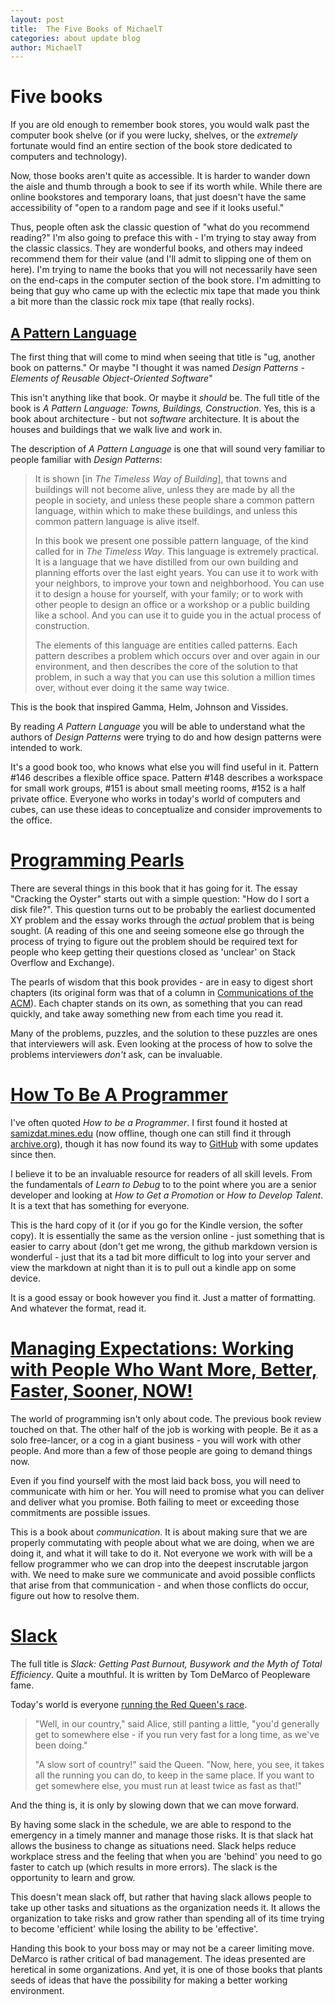 ```yaml
---
layout: post
title:  The Five Books of MichaelT
categories: about update blog
author:	MichaelT
---
```


# Five books

If you are old enough to remember book stores, you would walk past the
computer book shelve (or if you were lucky, shelves, or the *extremely*
fortunate would find an entire section of the book store dedicated to
computers and technology).

Now, those books aren't quite as accessible. It is harder to wander down
the aisle and thumb through a book to see if its worth while. While there
are online bookstores and temporary loans, that just doesn't have the
same accessibility of "open to a random page and see if it looks useful."

Thus, people often ask the classic question of "what do you recommend
reading?"  I'm also going to preface this with - I'm trying to stay away
from the classic classics. They are wonderful books, and others may
indeed recommend them for their value (and I'll admit to slipping one
of them on here).  I'm trying to name the books that you will not
necessarily have seen on the end-caps in the computer section of the
book store.  I'm admitting to being that guy who came up with the
eclectic mix tape that made you think a bit more than the classic
rock mix tape (that really rocks).

## [A Pattern Language](http://www.amazon.com/dp/0195019199/)

The first thing that will come to mind when seeing that title is "ug,
another book on patterns." Or maybe "I thought it was named *Design Patterns -
Elements of Reusable Object-Oriented Software*"

This isn't anything like that book. Or maybe it *should* be.  The full title
of the book is *A Pattern Language: Towns, Buildings, Construction*. Yes,
this is a book about architecture - but not *software* architecture. It is
about the houses and buildings that we walk live and work in.

The description of *A Pattern Language* is one that will sound very familiar
to people familiar with *Design Patterns*:

> It is shown [in *The Timeless Way of Building*], that towns and buildings
will not become alive, unless they are made by all the people in society,
and unless these people share a common pattern language, within which to
make these buildings, and unless this common pattern language is alive itself.
>
> In this book we present one possible pattern language, of the kind called
for in *The Timeless Way*.  This language is extremely practical. It is a
language that we have distilled from our own building and planning efforts
over the last eight years.  You can use it to work with your neighbors, to
improve your town and neighborhood.  You can use it to design a house for
yourself, with your family; or to work with other people to design an office
or a workshop or a public building like a school.  And you can use it to guide
you in the actual process of construction.
>
> The elements of this language are entities called patterns.  Each pattern
describes a problem which occurs over and over again in our environment, and
then describes the core of the solution to that problem, in such a way that
you can use this solution a million times over, without ever doing it the
same way twice.

This is the book that inspired Gamma, Helm, Johnson and Vissides.

By reading *A Pattern Language* you will be able to understand what the
authors of *Design Patterns* were trying to do and how design patterns
were intended to work.

It's a good book too, who knows what else you will find useful in it.
Pattern #146 describes a flexible office space.  Pattern #148 describes a
workspace for small work groups, #151 is about small meeting rooms, #152 is
a half private office.  Everyone who works in today's world of computers
and cubes, can use these ideas to conceptualize and consider improvements to
the office.

# [Programming Pearls](http://www.amazon.com/dp/0201657880/)

There are several things in this book that it has going for it.  The essay
"Cracking the Oyster" starts out with a simple question: "How do I sort
a disk file?". This question turns out to be probably the earliest documented
XY problem and the essay works through the *actual* problem that is being
sought. (A reading of this one and seeing someone else go through the process
of trying to figure out the problem should be required text for people who
keep getting their questions closed as 'unclear' on Stack Overflow
and Exchange).

The pearls of wisdom that this book provides - are in easy to digest short
chapters (its original form was that of a column in
[Communications of the ACM](http://www.bowdoin.edu/~ltoma/teaching/cs340/spring05/coursestuff/Bentley_BumperSticker.pdf)).
Each chapter stands on its own, as something that you can read quickly,
and take away something new from each time you read it.

Many of the problems, puzzles, and the solution to these puzzles are ones
that interviewers will ask.  Even looking at the process of how to solve the
problems interviewers *don't* ask, can be invaluable.

# [How To Be A Programmer](http://www.amazon.com/Robert-Reads-How-Be-Programmer/dp/1440439869/)

I've often quoted *How to be a Programmer*.  I first found it hosted at
[samizdat.mines.edu](http://samizdat.mines.edu/howto/HowToBeAProgrammer.html)
(now offline, though one can still find it through [archive.org](https://web.archive.org/web/20150906133633/http://samizdat.mines.edu/howto/HowToBeAProgrammer.html)),
though it has now found its way to [GitHub](https://github.com/braydie/HowToBeAProgrammer) with some updates since then.

I believe it to be an invaluable resource for readers of all skill levels.
From the fundamentals of *Learn to Debug* to to the point where you are
a senior developer and looking at *How to Get a Promotion* or
*How to Develop Talent*.  It is a text that has something for everyone.

This is the hard copy of it (or if you go for the Kindle version, the
softer copy).  It is essentially the same as the version online - just
something that is easier to carry about (don't get me wrong, the github
markdown version is wonderful - just that its a tad bit more difficult
to log into your server and view the markdown at night than it is
to pull out a kindle app on some device.

It is a good essay or book however you find it. Just a matter of
formatting.  And whatever the format, read it.

# [Managing Expectations: Working with People Who Want More, Better, Faster, Sooner, NOW!](http://www.amazon.com/gp/product/B00DY3KQJ0/)

The world of programming isn't only about code.  The previous book review
touched on that. The other half of the job is working with people.
Be it as a solo free-lancer, or a cog in a giant business - you will work
with other people.  And more than a few of those people are going to
demand things now.

Even if you find yourself with the most laid back boss, you will need
to communicate with him or her.  You will need to promise what you can
deliver and deliver what you promise.  Both failing to meet or exceeding
those commitments are possible issues.

This is a book about *communication*.  It is about making sure that we
are properly commutating with people about what we are doing, when we are
doing it, and what it will take to do it.  Not everyone we work with
will be a fellow programmer who we can drop into the deepest inscrutable
jargon with.  We need to make sure we communicate and avoid possible
conflicts that arise from that communication - and when those conflicts
do occur, figure out how to resolve them.

# [Slack](http://www.amazon.com/Slack-Getting-Burnout-Busywork-Efficiency/dp/0767907698/)

The full title is *Slack: Getting Past Burnout, Busywork and the
Myth of Total Efficiency*.  Quite a mouthful.  It is written by
Tom DeMarco of Peopleware fame.

Today's world is everyone [running the Red Queen's race](https://en.wikipedia.org/wiki/Red_Queen%27s_race).

> "Well, in our country," said Alice, still panting a little, "you'd
> generally get to somewhere else - if you run very fast for a long time,
> as we've been doing."
>
> "A slow sort of country!" said the Queen. "Now, here, you see, it takes all the running you can do, to keep in the same place. If you want to get somewhere else, you must run at least twice as fast as that!"

And the thing is, it is only by slowing down that we can move forward.

By having some slack in the schedule, we are able to respond to the
emergency in a timely manner and manage those risks.  It is that slack
hat allows the business to change as situations need.  Slack helps
reduce workplace stress and the feeling that when you are 'behind' you
need to go faster to catch up (which results in more errors).  The slack
is the opportunity to learn and grow.

This doesn't mean slack off, but rather that having slack allows people to
take up other tasks and situations as the organization needs it.  It allows
the organization to take risks and grow rather than spending all of its time
trying to become 'efficient' while losing the ability to be 'effective'.

Handing this book to your boss may or may not be a career limiting move.
DeMarco is rather critical of bad management. The ideas presented are
heretical in some organizations. And yet, it is one of those books that
plants seeds of ideas that have the possibility for making a better working
environment.
